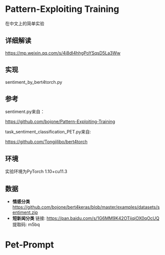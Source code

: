 # Pattern-Exploiting Training

在中文上的简单实验

## 详细解读

https://mp.weixin.qq.com/s/4j8dI4hhgPoYSqsD5La3Ww

## 实现

sentiment_by_bert4torch.py

## 参考
sentiment.py来自：

https://github.com/bojone/Pattern-Exploiting-Training

task_sentiment_classification_PET.py来自:

https://github.com/Tongjilibo/bert4torch

## 环境
实验环境为PyTorch 1.10+cu11.3

## 数据
- **情感分类** https://github.com/bojone/bert4keras/blob/master/examples/datasets/sentiment.zip
- **短新闻分类** 链接: https://pan.baidu.com/s/1G6MM9K42OTijqiOX0qOcUQ 提取码: m5bq

# Pet-Prompt

